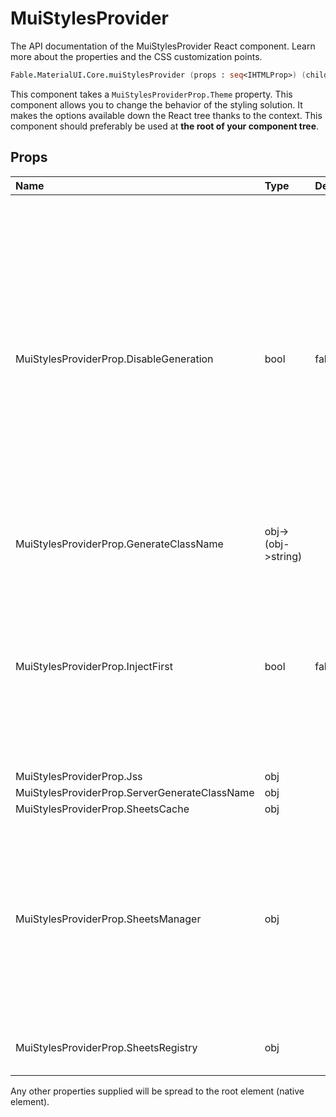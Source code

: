 # MuiStylesProvider

<p class="description">The API documentation of the MuiStylesProvider React component. Learn more about the properties and the CSS customization points.</p>

```fsharp
Fable.MaterialUI.Core.muiStylesProvider (props : seq<IHTMLProp>) (children : seq<ReactElement>) : ReactElement
```

This component takes a `MuiStylesProviderProp.Theme` property.
This component allows you to change the behavior of the styling solution.
It makes the options available down the React tree thanks to the context.
This component should preferably be used at **the root of your component tree**.

## Props

| Name | Type | Default | Description |
|:-----|:-----|:--------|:------------|
| <span class="prop-name">MuiStylesProviderProp.DisableGeneration</span> | <span class="prop-type">bool</span> | false | You can disable the generation of the styles with this option. It can be useful when traversing the React tree outside of the HTML rendering step on the server. Let's say you are using react-apollo to extract all the queries made by the interface server-side. You can significantly speed up the traversal with this property. |
| <span class="prop-name">MuiStylesProviderProp.GenerateClassName</span> | <span class="prop-type">obj-&gt;(obj-&gt;string)</span> | | JSS's class name generator. |
| <span class="prop-name">MuiStylesProviderProp.InjectFirst</span> | <span class="prop-type">bool</span> | false | By default, the styles are injected last in the `<head>` element of the page. As a result, they gain more specificity than any other style sheet. If you want to override Material-UI's styles, set this prop. |
| <span class="prop-name">MuiStylesProviderProp.Jss</span> | <span class="prop-type">obj</span> | | JSS's instance. |
| <span class="prop-name">MuiStylesProviderProp.ServerGenerateClassName</span> | <span class="prop-type">obj</span> | | |
| <span class="prop-name">MuiStylesProviderProp.SheetsCache</span> | <span class="prop-type">obj</span> | | Beta feature. |
| <span class="prop-name">MuiStylesProviderProp.SheetsManager</span> | <span class="prop-type">obj</span> |   | The sheetsManager is used to deduplicate style sheet injection in the page. It's deduplicating using the (theme, styles) couple. On the server, you should provide a new instance for each request. |
| <span class="prop-name">MuiStylesProviderProp.SheetsRegistry</span> | <span class="prop-type">obj</span> | | Collect the sheets. Used on server side rendering |

Any other properties supplied will be spread to the root element (native element).

